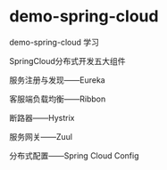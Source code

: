 # demo-spring-cloud

demo-spring-cloud 学习

SpringCloud分布式开发五大组件

服务注册与发现——Eureka

客服端负载均衡——Ribbon

断路器——Hystrix

服务网关——Zuul

分布式配置——Spring Cloud Config

